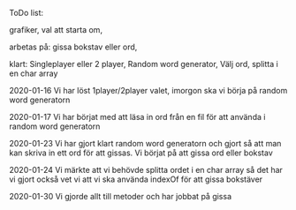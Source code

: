 ToDo list:

grafiker,
val att starta om,

arbetas på:
gissa bokstav eller ord,

klart:
Singleplayer eller 2 player, Random word generator, Välj ord, splitta i en char array


2020-01-16
Vi har löst 1player/2player valet, imorgon ska vi börja på random word generatorn

2020-01-17
Vi har börjat med att läsa in ord från en fil för att använda i random word generatorn 

2020-01-23
Vi har gjort klart random word generatorn och gjort så att man kan skriva in ett ord för att gissas. Vi börjat på att gissa ord eller bokstav

2020-01-24
Vi märkte att vi behövde splitta ordet i en char array så det har vi gjort också vet vi att vi ska använda indexOf för att gissa bokstäver

2020-01-30
Vi gjorde allt till metoder och har jobbat på gissa